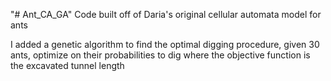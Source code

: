 "# Ant_CA_GA" 
Code built off of Daria's original cellular automata model for ants

I added a genetic algorithm to find the optimal digging procedure, given 30 ants, optimize on their probabilities to dig where the objective function is the excavated tunnel length
